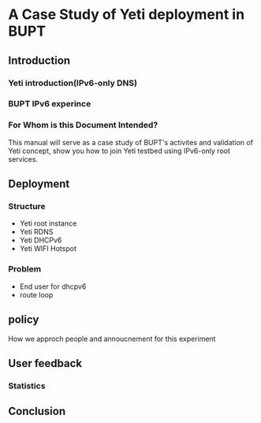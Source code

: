 # A Case Study of Yeti deployment in BUPT

## Introduction 



### Yeti introduction(IPv6-only DNS)
### BUPT IPv6 experince
### For Whom is this Document Intended?

This manual will serve as a case study of BUPT's activites and validation 
of Yeti concept, show you how to join Yeti testbed using IPv6-only root services.

## Deployment

### Structure
* Yeti root instance
* Yeti RDNS
* Yeti DHCPv6
* Yeti WIFI Hotspot

### Problem
* End user for dhcpv6
* route loop

## policy
How we approch people and annoucnement for this experiment

## User feedback



### Statistics

## Conclusion
